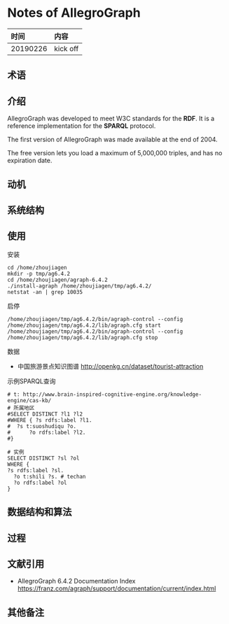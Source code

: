 # Notes of AllegroGraph

|时间|内容|
|:---|:---|
|20190226|kick off|

## 术语

<!-- 记录阅读过程中出现的关键字及其简单的解释. -->

## 介绍

<!-- 描述软件的来源、特性、解决的关键性问题等. -->

AllegroGraph was developed to meet W3C standards for the **RDF**. It is a reference implementation for the **SPARQL** protocol.

The first version of AllegroGraph was made available at the end of 2004.

The free version lets you load a maximum of 5,000,000 triples, and has no expiration date.

## 动机

<!-- 描述阅读软件源码的动机, 要达到什么目的等. -->

## 系统结构

<!-- 描述软件的系统结构, 核心和辅助组件的结构; 系统较复杂时细分展示. -->

## 使用

<!-- 记录软件如何使用. -->

安装

```
cd /home/zhoujiagen
mkdir -p tmp/ag6.4.2
cd /home/zhoujiagen/agraph-6.4.2
./install-agraph /home/zhoujiagen/tmp/ag6.4.2/
netstat -an | grep 10035
```

启停

```
/home/zhoujiagen/tmp/ag6.4.2/bin/agraph-control --config /home/zhoujiagen/tmp/ag6.4.2/lib/agraph.cfg start
/home/zhoujiagen/tmp/ag6.4.2/bin/agraph-control --config /home/zhoujiagen/tmp/ag6.4.2/lib/agraph.cfg stop
```

数据

- 中国旅游景点知识图谱 http://openkg.cn/dataset/tourist-attraction

示例SPARQL查询

```
# t: http://www.brain-inspired-cognitive-engine.org/knowledge-engine/cas-kb/
# 所属地区
#SELECT DISTINCT ?l1 ?l2
#WHERE { ?s rdfs:label ?l1.
#  ?s t:suoshudiqu ?o.
#      ?o rdfs:label ?l2.
#}

# 实例
SELECT DISTINCT ?sl ?ol
WHERE {
?s rdfs:label ?sl.
  ?o t:shili ?s. # techan
  ?o rdfs:label ?ol
}
```



## 数据结构和算法

<!-- 描述软件中重要的数据结构和算法, 支撑过程部分的记录. -->

## 过程

<!-- 描述软件中重要的过程性内容, 例如服务器的启动、服务器响应客户端请求、服务器背景活动等. -->

## 文献引用

<!-- 记录软件相关和进一步阅读资料: 文献、网页链接等. -->

- AllegroGraph 6.4.2 Documentation Index https://franz.com/agraph/support/documentation/current/index.html


## 其他备注

